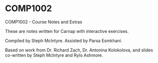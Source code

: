 # COMP1002
COMP1002 - Course Notes and Extras


These are notes written for Carnap with interactive exercises.

Compiled by Steph McIntyre.
Assisted by Parsa Esmkhani.

Based on work from Dr. Richard Zach, Dr. Antonina Kolokolova, and slides co-written by Steph McIntyre and Rylo Ashmore.
